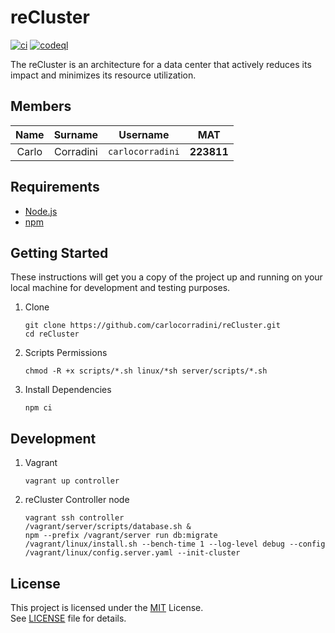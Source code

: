# reCluster

[![ci](https://github.com/carlocorradini/reCluster/actions/workflows/ci.yml/badge.svg)](https://github.com/carlocorradini/reCluster/actions/workflows/ci.yml)
[![codeql](https://github.com/carlocorradini/reCluster/actions/workflows/codeql.yml/badge.svg)](https://github.com/carlocorradini/reCluster/actions/workflows/codeql.yml)

The reCluster is an architecture for a data center that actively reduces its impact and minimizes its resource utilization.

## Members

| Name  |  Surname  |     Username     |    MAT     |
| :---: | :-------: | :--------------: | :--------: |
| Carlo | Corradini | `carlocorradini` | **223811** |

## Requirements

- [Node.js](https://nodejs.org)
- [npm](https://www.npmjs.com)

## Getting Started

These instructions will get you a copy of the project up and running on your
local machine for development and testing purposes.

1. Clone

   ```console
   git clone https://github.com/carlocorradini/reCluster.git
   cd reCluster
   ```

1. Scripts Permissions

   ```console
   chmod -R +x scripts/*.sh linux/*sh server/scripts/*.sh
   ```

1. Install Dependencies

   ```console
   npm ci
   ```

## Development

1. Vagrant

   ```console
   vagrant up controller
   ```

1. reCluster Controller node

    ```console
    vagrant ssh controller 
    /vagrant/server/scripts/database.sh &
    npm --prefix /vagrant/server run db:migrate
    /vagrant/linux/install.sh --bench-time 1 --log-level debug --config /vagrant/linux/config.server.yaml --init-cluster
    ```

## License

This project is licensed under the [MIT](https://opensource.org/licenses/MIT) License. \
See [LICENSE](LICENSE) file for details.
